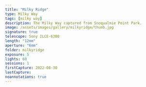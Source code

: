 ```yaml
---
title: "Milky Ridge"
type: Milky Way
tags: [milky way]
description: The Milky Way captured from Snoqualmie Point Park.
image: /assets/images/gallery/milkyridge/thumb.jpg
signature: true
telescope: Sony ILCE-6300
length: "12mm"
aperture: "6mm"
folder: milkyridge
exposure: 5
lights: 60
sessions: 1
firstCapture: 2022-08-30 
lastCapture:
noannotations: true
---
```

